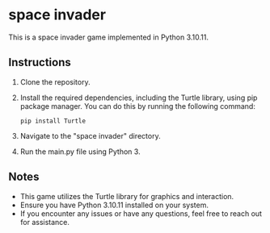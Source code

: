# space invader

This is a space invader game implemented in Python 3.10.11.

## Instructions

1. Clone the repository.
2. Install the required dependencies, including the Turtle library, using pip package manager. You can do this by running the following command:
   
   `pip install Turtle`

3. Navigate to the "space invader" directory.

4. Run the main.py file using Python 3.


## Notes
- This game utilizes the Turtle library for graphics and interaction.
- Ensure you have Python 3.10.11 installed on your system.
- If you encounter any issues or have any questions, feel free to reach out for assistance.
